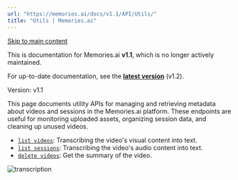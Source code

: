```yaml
---
url: "https://memories.ai/docs/v1.1/API/Utils/"
title: "Utils | Memories.ai"
---
```


[Skip to main content](https://memories.ai/docs/v1.1/API/Utils/#__docusaurus_skipToContent_fallback)

This is documentation for Memories.ai **v1.1**, which is no longer actively maintained.

For up-to-date documentation, see the **[latest version](https://memories.ai/docs/API/Utils/)** (v1.2).

Version: v1.1

This page documents utility APIs for managing and retrieving metadata about videos and sessions in the Memories.ai platform. These endpoints are useful for monitoring uploaded assets, organizing session data, and cleaning up unused videos.

- [`list videos`](https://memories.ai/docs/v1.1/API/Utils/List-videos/): Transcribing the video's visual content into text.
- [`list sessions`](https://memories.ai/docs/v1.1/API/Utils/List-sessions/): Transcribing the video's audio content into text.
- [`delete videos`](https://memories.ai/docs/v1.1/API/Utils/Delete-videos/): Get the summary of the video.

![transcription](https://memories.ai/docs/assets/images/Utils-74c34f1bf8f262750325c936cd924bf2.png)